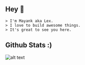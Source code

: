 ## Hey 👋
```
> I'm Mayank aka Lex.
> I love to build awesome things.
> It's great to see you here.
```
## Github Stats :)

![alt text](https://github-readme-stats.vercel.app/api?username=themayankjha&show_icons=true&locale=en)